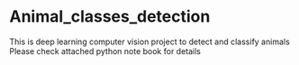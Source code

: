 # Animal_classes_detection
This is deep learning computer vision project to detect and classify animals
Please check attached python note book for details
